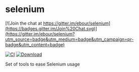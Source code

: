 # selenium

[![Join the chat at https://gitter.im/ebour/selenium](https://badges.gitter.im/Join%20Chat.svg)](https://gitter.im/ebour/selenium?utm_source=badge&utm_medium=badge&utm_campaign=pr-badge&utm_content=badge)

[![CI](https://travis-ci.org/ebour/selenium.svg?branch=master)](https://travis-ci.org/ebour/selenium)
[![Download](https://api.bintray.com/maven/ebour/selenium/images/download.svg) ](https://bintray.com/maven/ebour/selenium/_latestVersion)

Set of tools to ease Selenium usage
